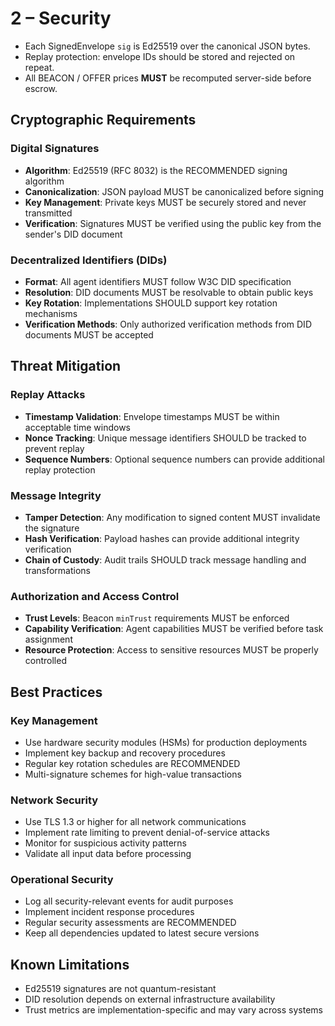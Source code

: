 # 2 – Security

* Each SignedEnvelope `sig` is Ed25519 over the canonical JSON bytes.
* Replay protection: envelope IDs should be stored and rejected on repeat.
* All BEACON / OFFER prices **MUST** be recomputed server-side before escrow.

## Cryptographic Requirements

### Digital Signatures
- **Algorithm**: Ed25519 (RFC 8032) is the RECOMMENDED signing algorithm
- **Canonicalization**: JSON payload MUST be canonicalized before signing
- **Key Management**: Private keys MUST be securely stored and never transmitted
- **Verification**: Signatures MUST be verified using the public key from the sender's DID document

### Decentralized Identifiers (DIDs)
- **Format**: All agent identifiers MUST follow W3C DID specification
- **Resolution**: DID documents MUST be resolvable to obtain public keys
- **Key Rotation**: Implementations SHOULD support key rotation mechanisms
- **Verification Methods**: Only authorized verification methods from DID documents MUST be accepted

## Threat Mitigation

### Replay Attacks
- **Timestamp Validation**: Envelope timestamps MUST be within acceptable time windows
- **Nonce Tracking**: Unique message identifiers SHOULD be tracked to prevent replay
- **Sequence Numbers**: Optional sequence numbers can provide additional replay protection

### Message Integrity
- **Tamper Detection**: Any modification to signed content MUST invalidate the signature
- **Hash Verification**: Payload hashes can provide additional integrity verification
- **Chain of Custody**: Audit trails SHOULD track message handling and transformations

### Authorization and Access Control
- **Trust Levels**: Beacon `minTrust` requirements MUST be enforced
- **Capability Verification**: Agent capabilities MUST be verified before task assignment
- **Resource Protection**: Access to sensitive resources MUST be properly controlled

## Best Practices

### Key Management
- Use hardware security modules (HSMs) for production deployments
- Implement key backup and recovery procedures
- Regular key rotation schedules are RECOMMENDED
- Multi-signature schemes for high-value transactions

### Network Security
- Use TLS 1.3 or higher for all network communications
- Implement rate limiting to prevent denial-of-service attacks
- Monitor for suspicious activity patterns
- Validate all input data before processing

### Operational Security
- Log all security-relevant events for audit purposes
- Implement incident response procedures
- Regular security assessments are RECOMMENDED
- Keep all dependencies updated to latest secure versions

## Known Limitations

- Ed25519 signatures are not quantum-resistant
- DID resolution depends on external infrastructure availability
- Trust metrics are implementation-specific and may vary across systems
